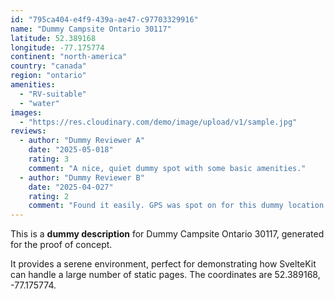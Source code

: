 ```yaml
---
id: "795ca404-e4f9-439a-ae47-c97703329916"
name: "Dummy Campsite Ontario 30117"
latitude: 52.389168
longitude: -77.175774
continent: "north-america"
country: "canada"
region: "ontario"
amenities:
  - "RV-suitable"
  - "water"
images:
  - "https://res.cloudinary.com/demo/image/upload/v1/sample.jpg"
reviews:
  - author: "Dummy Reviewer A"
    date: "2025-05-018"
    rating: 3
    comment: "A nice, quiet dummy spot with some basic amenities."
  - author: "Dummy Reviewer B"
    date: "2025-04-027"
    rating: 2
    comment: "Found it easily. GPS was spot on for this dummy location."
---
```


This is a **dummy description** for Dummy Campsite Ontario 30117, generated for the proof of concept.

It provides a serene environment, perfect for demonstrating how SvelteKit can handle a large number of static pages. The coordinates are 52.389168, -77.175774.
